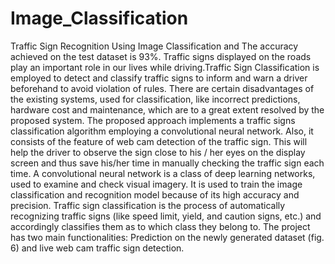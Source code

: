 # Image_Classification
Traffic Sign Recognition Using Image Classification and The accuracy achieved on the test dataset is 93%. 
Traffic signs displayed on the roads play an important role in our lives while driving.Traffic Sign Classification is employed to detect and classify traffic signs to inform and warn a driver beforehand to avoid violation of rules. There are certain disadvantages of the existing systems, used for classification, like incorrect predictions, hardware cost and maintenance, which are to a great extent resolved by the proposed system. The proposed approach implements a traffic signs classification algorithm employing a convolutional neural network. Also, it consists of the feature of web cam detection of the traffic sign. This will help the driver to observe the sign close to his / her eyes on the display screen and thus save his/her time in manually checking the traffic sign each time.
A convolutional neural network is a class of deep learning networks, used to examine and check visual imagery. It is used to train the image classification and recognition model because of its high accuracy and precision.
Traffic sign classification is the process of automatically recognizing traffic signs (like speed limit, yield, and caution signs, etc.) and accordingly classifies them as to which class they belong to. The project has two main functionalities: Prediction on the newly generated dataset (fig. 6) and live web cam traffic sign detection.
